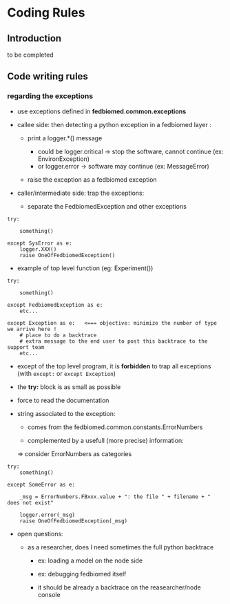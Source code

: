 # Coding Rules


## Introduction

to be completed

## Code writing rules

### regarding the exceptions


- use exceptions defined in **fedbiomed.common.exceptions**

- callee side: then detecting a python exception in a fedbiomed layer :

  - print a logger.*() message

    - could be logger.critical -> stop the software, cannot continue (ex: EnvironException)
    - or logger.error -> software may continue (ex: MessageError)

  - raise the exception as a fedbiomed exception


- caller/intermediate side: trap the exceptions:

  - separate the FedbiomedException and other exceptions

```
try:

    something()

except SysError as e:
    logger.XXX()
    raise OneOfFedbiomedException()
```

  - example of top level function (eg: Experiment())

```
try:

    something()

except FedbiomedException as e:
    etc...

except Exception as e:   <=== objective: minimize the number of type we arrive here !
    # place to do a backtrace
    # extra message to the end user to post this backtrace to the support team
    etc...
```

  - except of the top level program, it is **forbidden** to trap all exceptions (with ```except:``` or ```except Exception```)


- the **try:** block is as small as possible

- force to read the documentation


- string associated to the exception:

  - comes from the fedbiomed.common.constants.ErrorNumbers

  - complemented by a usefull (more precise) information:

  => consider ErrorNumbers as categories

```
try:
    something()

except SomeError as e:

    _msg = ErrorNumbers.FBxxx.value + ": the file " + filename + " does not exist"

    logger.error(_msg)
    raise OneOfFedbiomedException(_msg)
```


- open questions:

  - as a researcher, does I need sometimes the full python backtrace

    - ex: loading a model on the node side

    - ex: debugging fedbiomed itself

    - it should be already a backtrace on the reasearcher/node console
